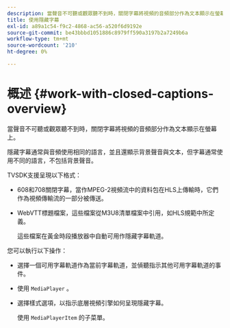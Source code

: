 ```yaml
---
description: 當聲音不可聽或觀眾聽不到時，關閉字幕將視頻的音頻部分作為文本顯示在螢幕上。
title: 使用隱藏字幕
exl-id: a89a1c54-f9c2-4868-ac56-a520f6d9192e
source-git-commit: be43bbbd1051886c8979ff590a3197b2a7249b6a
workflow-type: tm+mt
source-wordcount: '210'
ht-degree: 0%

---
```


# 概述 {#work-with-closed-captions-overview}

當聲音不可聽或觀眾聽不到時，關閉字幕將視頻的音頻部分作為文本顯示在螢幕上。

隱藏字幕通常與音頻使用相同的語言，並且還顯示背景聲音與文本，但字幕通常使用不同的語言，不包括背景聲音。

TVSDK支援呈現以下格式：

* 608和708關閉字幕，當作MPEG-2視頻流中的資料包在HLS上傳輸時，它們作為視頻傳輸流的一部分被傳送。
* WebVTT標題檔案，這些檔案從M3U8清單檔案中引用，如HLS規範中所定義。

   這些檔案在黃金時段播放器中自動可用作隱藏字幕軌道。

您可以執行以下操作：

* 選擇一個可用字幕軌道作為當前字幕軌道，並偵聽指示其他可用字幕軌道的事件。
* 使用 `MediaPlayer` 。
* 選擇樣式選項，以指示底層視頻引擎如何呈現隱藏字幕。

   使用 `MediaPlayerItem` 的子菜單。
